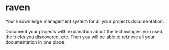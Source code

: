# raven
Your knownledge management system for all your projects documentation.

Document your projects with explanation about the technologies you used, the tricks you discovered, etc. Then you will be able to retrieve all your documentation in one place.
